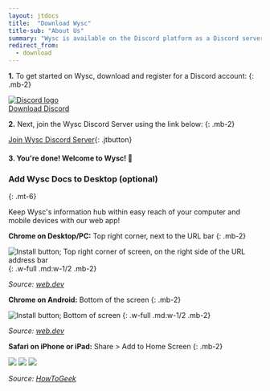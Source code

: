 ```yaml
---
layout: jtdocs
title:  "Download Wysc"
title-sub: "About Us"
summary: "Wysc is available on the Discord platform as a Discord server."
redirect_from:
  - download
---
```


**1.** To get started on Wysc, download and register for a Discord account:
{: .mb-2}

<div class="flex items-center gap-x-2 col-gap-2" style="margin-bottom:var(--text-mb);">
<div class="w-32">
<a href="https://discord.com/">
<img src="/docs/assets/Discord-Logo+Wordmark-Color.png" class="w-full" alt="Discord logo" />
</a>
</div>
<div>
<a href="https://discord.com/download" class="jtbutton">Download Discord</a>
</div>
</div>

**2.** Next, join the Wysc Discord Server using the link below:
{: .mb-2}

[Join Wysc Discord Server](/invite){: .jtbutton}

#### 3. You're done! Welcome to Wysc! 🎉

<div id="docs"></div>

### Add Wysc Docs to Desktop (optional)
{: .mt-6}

Keep Wysc's information hub within easy reach of your computer and mobile devices with our web app!


**Chrome on Desktop/PC:**
Top right corner, next to the URL bar
{: .mb-2}

![Install button; Top right corner of screen, on the right side of the URL address bar](https://webdev.imgix.net/install-criteria/how-does-it-work_desktop.png)
{: .w-full .md:w-1/2 .mb-2}

*Source: [web.dev](https://web.dev/install-criteria/)*

**Chrome on Android:**
Bottom of the screen
{: .mb-2}

![Install button; Bottom of screen](https://webdev.imgix.net/install-criteria/how-does-it-work_mobile.png)
{: .w-full .md:w-1/2 .mb-2}

*Source: [web.dev](https://web.dev/install-criteria/)*

**Safari on iPhone or iPad:**
Share > Add to Home Screen
{: .mb-2}

<div class="grid grid-cols-1 md:grid-cols-3 rounded-lg overflow-hidden">
<img src="https://www.howtogeek.com/wp-content/uploads/2020/04/tap_share_iphone.png" class="rounded-none">
<img src="https://www.howtogeek.com/wp-content/uploads/2020/04/add_to_home_screen_iphone.png" class="rounded-none">
<img src="https://www.howtogeek.com/wp-content/uploads/2020/04/add_confrim_iphone.png" class="rounded-none"> 
</div>

*Source: [HowToGeek](https://www.howtogeek.com/667910/how-to-add-a-website-to-your-iphone-or-ipad-home-screen/)*
